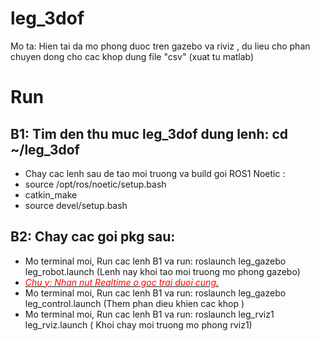# leg_3dof
Mo ta: Hien tai da mo phong duoc tren gazebo va riviz , du lieu cho phan chuyen dong cho cac khop dung file "csv" (xuat tu matlab)

# Run
## B1: Tim den thu muc leg_3dof dung lenh: cd ~/leg_3dof
  + Chay cac lenh sau de tao moi truong va build goi ROS1 Noetic : 
  + source /opt/ros/noetic/setup.bash
  + catkin_make
  + source devel/setup.bash
## B2: Chay cac goi pkg sau:
- Mo terminal moi, Run cac lenh B1 va run: roslaunch leg_gazebo leg_robot.launch  (Lenh nay khoi tao moi truong mo phong gazebo)
- <ins><font color="red">*Chu y: Nhan nut Realtime o goc trai duoi cung.*</font></ins>
- Mo terminal moi, Run cac lenh B1 va run: roslaunch leg_gazebo leg_control.launch (Them phan dieu khien cac khop )
- Mo terminal moi, Run cac lenh B1 va run: roslaunch leg_rviz1 leg_rviz.launch ( Khoi chay moi truong mo phong rviz1)
